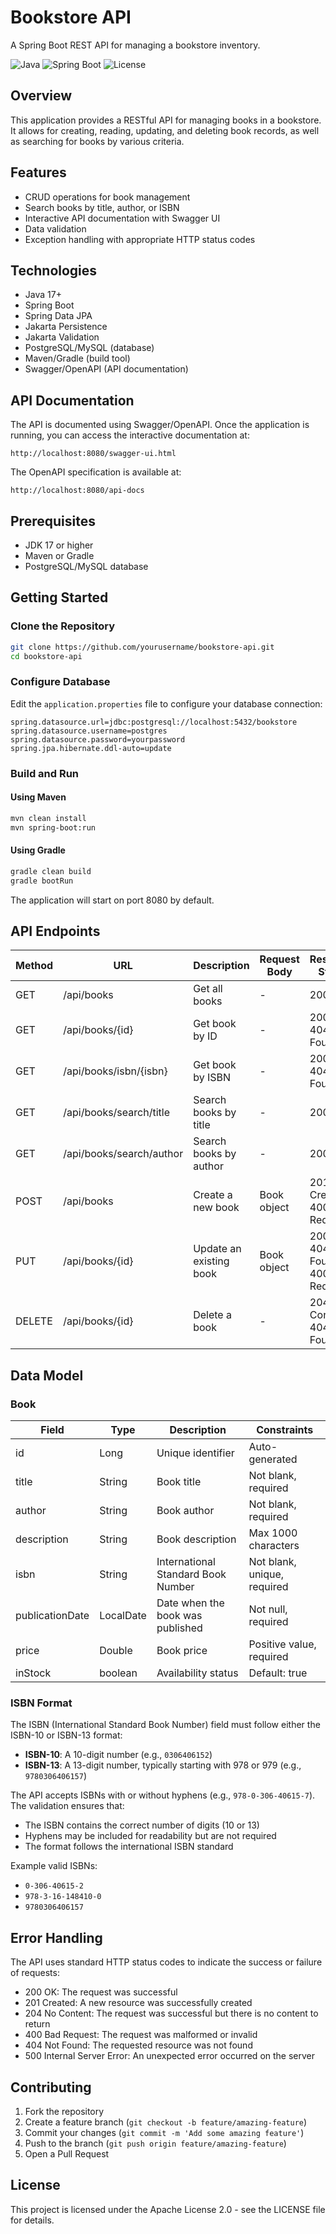 
# Bookstore API

A Spring Boot REST API for managing a bookstore inventory.

![Java](https://img.shields.io/badge/Java-17%2B-blue)
![Spring Boot](https://img.shields.io/badge/Spring%20Boot-3.x-green)
![License](https://img.shields.io/badge/License-Apache%202.0-orange)

## Overview

This application provides a RESTful API for managing books in a bookstore. It allows for creating, reading, updating, and deleting book records, as well as searching for books by various criteria.

## Features

- CRUD operations for book management
- Search books by title, author, or ISBN
- Interactive API documentation with Swagger UI
- Data validation
- Exception handling with appropriate HTTP status codes

## Technologies

- Java 17+
- Spring Boot
- Spring Data JPA
- Jakarta Persistence
- Jakarta Validation
- PostgreSQL/MySQL (database)
- Maven/Gradle (build tool)
- Swagger/OpenAPI (API documentation)

## API Documentation

The API is documented using Swagger/OpenAPI. Once the application is running, you can access the interactive documentation at:

```
http://localhost:8080/swagger-ui.html
```

The OpenAPI specification is available at:

```
http://localhost:8080/api-docs
```

## Prerequisites

- JDK 17 or higher
- Maven or Gradle
- PostgreSQL/MySQL database

## Getting Started

### Clone the Repository

```bash
git clone https://github.com/yourusername/bookstore-api.git
cd bookstore-api
```

### Configure Database

Edit the `application.properties` file to configure your database connection:

```properties
spring.datasource.url=jdbc:postgresql://localhost:5432/bookstore
spring.datasource.username=postgres
spring.datasource.password=yourpassword
spring.jpa.hibernate.ddl-auto=update
```

### Build and Run

#### Using Maven

```bash
mvn clean install
mvn spring-boot:run
```

#### Using Gradle

```bash
gradle clean build
gradle bootRun
```

The application will start on port 8080 by default.

## API Endpoints

| Method | URL                        | Description                   | Request Body | Response Status |
|--------|----------------------------|-------------------------------|--------------|-----------------|
| GET    | /api/books                 | Get all books                 | -            | 200 OK          |
| GET    | /api/books/{id}            | Get book by ID                | -            | 200 OK, 404 Not Found |
| GET    | /api/books/isbn/{isbn}     | Get book by ISBN              | -            | 200 OK, 404 Not Found |
| GET    | /api/books/search/title    | Search books by title         | -            | 200 OK          |
| GET    | /api/books/search/author   | Search books by author        | -            | 200 OK          |
| POST   | /api/books                 | Create a new book             | Book object  | 201 Created, 400 Bad Request |
| PUT    | /api/books/{id}            | Update an existing book       | Book object  | 200 OK, 404 Not Found, 400 Bad Request |
| DELETE | /api/books/{id}            | Delete a book                 | -            | 204 No Content, 404 Not Found |

## Data Model

### Book

| Field           | Type        | Description                                      | Constraints                  |
|-----------------|-------------|--------------------------------------------------|------------------------------|
| id              | Long        | Unique identifier                                | Auto-generated               |
| title           | String      | Book title                                       | Not blank, required          |
| author          | String      | Book author                                      | Not blank, required          |
| description     | String      | Book description                                 | Max 1000 characters          |
| isbn            | String      | International Standard Book Number               | Not blank, unique, required  |
| publicationDate | LocalDate   | Date when the book was published                 | Not null, required           |
| price           | Double      | Book price                                       | Positive value, required     |
| inStock         | boolean     | Availability status                              | Default: true                |

### ISBN Format

The ISBN (International Standard Book Number) field must follow either the ISBN-10 or ISBN-13 format:

- **ISBN-10**: A 10-digit number (e.g., `0306406152`)
- **ISBN-13**: A 13-digit number, typically starting with 978 or 979 (e.g., `9780306406157`)

The API accepts ISBNs with or without hyphens (e.g., `978-0-306-40615-7`). The validation ensures that:
- The ISBN contains the correct number of digits (10 or 13)
- Hyphens may be included for readability but are not required
- The format follows the international ISBN standard

Example valid ISBNs:
- `0-306-40615-2`
- `978-3-16-148410-0`
- `9780306406157`

## Error Handling

The API uses standard HTTP status codes to indicate the success or failure of requests:

- 200 OK: The request was successful
- 201 Created: A new resource was successfully created
- 204 No Content: The request was successful but there is no content to return
- 400 Bad Request: The request was malformed or invalid
- 404 Not Found: The requested resource was not found
- 500 Internal Server Error: An unexpected error occurred on the server

## Contributing

1. Fork the repository
2. Create a feature branch (`git checkout -b feature/amazing-feature`)
3. Commit your changes (`git commit -m 'Add some amazing feature'`)
4. Push to the branch (`git push origin feature/amazing-feature`)
5. Open a Pull Request

## License

This project is licensed under the Apache License 2.0 - see the LICENSE file for details.
